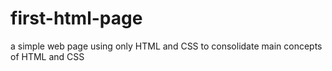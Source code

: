 # first-html-page
a simple web page using only HTML and CSS to consolidate main concepts of HTML and CSS
